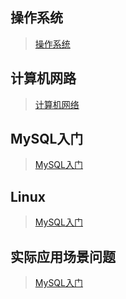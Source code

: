 ## 操作系统
> [操作系统](https://github.com/Lucky4/Interview-Summary/blob/master/操作系统.md)

## 计算机网路
> [计算机网络](https://github.com/Lucky4/Interview-Summary/blob/master/计算机网络.md)

## MySQL入门
> [MySQL入门](https://github.com/Lucky4/Interview-Summary/blob/master/MySQL入门.md)

## Linux
> [MySQL入门](https://github.com/Lucky4/Interview-Summary/blob/master/Linux.md)

## 实际应用场景问题
> [MySQL入门](https://github.com/Lucky4/Interview-Summary/blob/master/实际应用场景问题.md)
